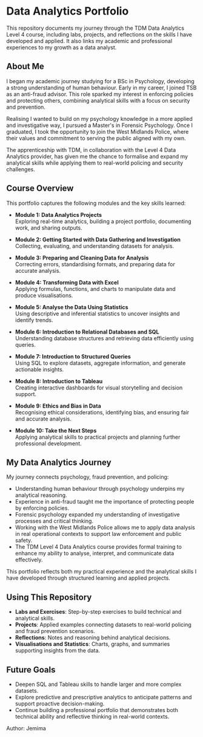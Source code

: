 # Data Analytics Portfolio

This repository documents my journey through the TDM Data Analytics Level 4 course, including labs, projects, and reflections on the skills I have developed and applied. It also links my academic and professional experiences to my growth as a data analyst.

## About Me

I began my academic journey studying for a BSc in Psychology, developing a strong understanding of human behaviour. Early in my career, I joined TSB as an anti-fraud advisor. This role sparked my interest in enforcing policies and protecting others, combining analytical skills with a focus on security and prevention.  

Realising I wanted to build on my psychology knowledge in a more applied and investigative way, I pursued a Master's in Forensic Psychology. Once I graduated, I took the opportunity to join the West Midlands Police, where their values and commitment to serving the public aligned with my own.  

The apprenticeship with TDM, in collaboration with the Level 4 Data Analytics provider, has given me the chance to formalise and expand my analytical skills while applying them to real-world policing and security challenges.

## Course Overview

This portfolio captures the following modules and the key skills learned:

- **Module 1: Data Analytics Projects**  
  Exploring real-time analytics, building a project portfolio, documenting work, and sharing outputs.

- **Module 2: Getting Started with Data Gathering and Investigation**  
  Collecting, evaluating, and understanding datasets for analysis.

- **Module 3: Preparing and Cleaning Data for Analysis**  
  Correcting errors, standardising formats, and preparing data for accurate analysis.

- **Module 4: Transforming Data with Excel**  
  Applying formulas, functions, and charts to manipulate data and produce visualisations.

- **Module 5: Analyse the Data Using Statistics**  
  Using descriptive and inferential statistics to uncover insights and identify trends.

- **Module 6: Introduction to Relational Databases and SQL**  
  Understanding database structures and retrieving data efficiently using queries.

- **Module 7: Introduction to Structured Queries**  
  Using SQL to explore datasets, aggregate information, and generate actionable insights.

- **Module 8: Introduction to Tableau**  
  Creating interactive dashboards for visual storytelling and decision support.

- **Module 9: Ethics and Bias in Data**  
  Recognising ethical considerations, identifying bias, and ensuring fair and accurate analysis.

- **Module 10: Take the Next Steps**  
  Applying analytical skills to practical projects and planning further professional development.

## My Data Analytics Journey

My journey connects psychology, fraud prevention, and policing:

- Understanding human behaviour through psychology underpins my analytical reasoning.  
- Experience in anti-fraud taught me the importance of protecting people by enforcing policies.  
- Forensic psychology expanded my understanding of investigative processes and critical thinking.  
- Working with the West Midlands Police allows me to apply data analysis in real operational contexts to support law enforcement and public safety.  
- The TDM Level 4 Data Analytics course provides formal training to enhance my ability to analyse, interpret, and communicate data effectively.  

This portfolio reflects both my practical experience and the analytical skills I have developed through structured learning and applied projects.

## Using This Repository

- **Labs and Exercises**: Step-by-step exercises to build technical and analytical skills.  
- **Projects**: Applied examples connecting datasets to real-world policing and fraud prevention scenarios.  
- **Reflections**: Notes and reasoning behind analytical decisions.  
- **Visualisations and Statistics**: Charts, graphs, and summaries supporting insights from the data.

## Future Goals

- Deepen SQL and Tableau skills to handle larger and more complex datasets.  
- Explore predictive and prescriptive analytics to anticipate patterns and support proactive decision-making.  
- Continue building a professional portfolio that demonstrates both technical ability and reflective thinking in real-world contexts.

Author: Jemima

